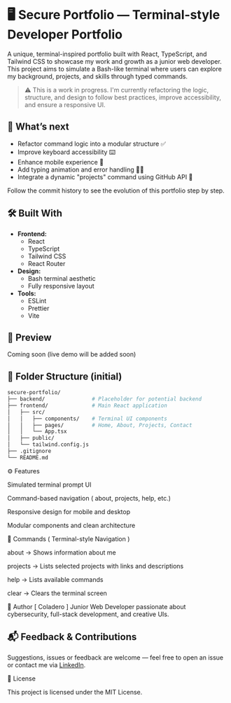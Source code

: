 # 🖥️ Secure Portfolio — Terminal-style Developer Portfolio

A unique, terminal-inspired portfolio built with React, TypeScript, and Tailwind CSS to showcase my work and growth as a junior web developer.  
This project aims to simulate a Bash-like terminal where users can explore my background, projects, and skills through typed commands.

> ⚠️ This is a work in progress. I'm currently refactoring the logic, structure, and design to follow best practices, improve accessibility, and ensure a responsive UI.

## 🚧 What’s next

- Refactor command logic into a modular structure ✅
- Improve keyboard accessibility ⌨️
- Enhance mobile experience 📱
- Add typing animation and error handling 👨‍💻
- Integrate a dynamic "projects" command using GitHub API 🔗

Follow the commit history to see the evolution of this portfolio step by step.

## 🛠️ Built With

- **Frontend:**
  - React
  - TypeScript
  - Tailwind CSS
  - React Router
- **Design:**
  - Bash terminal aesthetic
  - Fully responsive layout
- **Tools:**
  - ESLint
  - Prettier
  - Vite

## 📸 Preview

Coming soon (live demo will be added soon)

## 📂 Folder Structure (initial)

```bash
secure-portfolio/
├── backend/               # Placeholder for potential backend
├── frontend/              # Main React application
│   ├── src/
│   │   ├── components/    # Terminal UI components
│   │   ├── pages/         # Home, About, Projects, Contact
│   │   └── App.tsx
│   ├── public/
│   └── tailwind.config.js
├── .gitignore
└── README.md

```

⚙️ Features

Simulated terminal prompt UI

Command-based navigation ( about, projects, help, etc.)

Responsive design for mobile and desktop

Modular components and clean architecture

📄 Commands ( Terminal-style Navigation )

about → Shows information about me

projects → Lists selected projects with links and descriptions

help → Lists available commands

clear → Clears the terminal screen

👤 Author
[ Coladero ]
Junior Web Developer passionate about cybersecurity, full-stack development, and creative UIs.

## 📬 Feedback & Contributions

Suggestions, issues or feedback are welcome — feel free to open an issue or contact me via [LinkedIn](https://www.linkedin.com/in/juanmanuelfloresdev/).

📄 License

This project is licensed under the MIT License.
